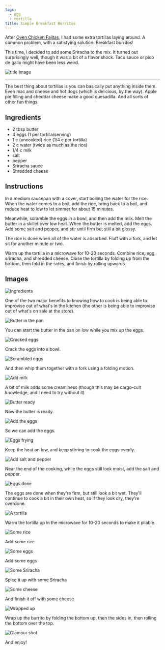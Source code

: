 ```yaml
---
tags:
  - egg
  - tortilla
title: Simple Breakfast Burritos
---
```


After [Oven Chicken Fajitas](/recipe/2015/07/19/oven-chicken-fajitas), I had
some extra tortillas laying around. A common problem, with a satisfying
solution: Breakfast burritos!

This time, I decided to add some Sriracha to the mix. It turned out
surprisingly well, though it was a bit of a flavor shock. Taco sauce or pico de
gallo might have been less weird.

![title image](title.jpg)

---

The best thing about tortillas is you can basically put anything inside them. Even
mac and cheese and hot dogs (which is delicious, by the way). Apple pie filling and
cheddar cheese make a good quesadilla. And all sorts of other fun things.

## Ingredients

* 2 tbsp butter
* 4 eggs (1 per tortilla/serving)
* 1 c (uncooked) rice (1/4 c per tortilla)
* 2 c water (twice as much as the rice)
* 1/4 c milk
* salt
* pepper
* Sriracha sauce
* Shredded cheese

## Instructions

In a medium saucepan with a cover, start boiling the water for the rice. When
the water comes to a boil, add the rice, bring back to a boil, and reduce heat
to low to let simmer for about 15 minutes.

Meanwhile, scramble the eggs in a bowl, and then add the milk. Melt the butter
in a skillet over low heat. When the butter is melted, add the eggs. Add
some salt and pepper, and stir until firm but still a bit glossy.

The rice is done when all of the water is absorbed. Fluff with a fork, and let
sit for another minute or two.

Warm up the tortilla in a microwave for 10-20 seconds. Combine rice, egg,
sriracha, and shredded cheese. Close the tortilla by folding up from the
bottom, then fold in the sides, and finish by rolling upwards.

## Images

![Ingredients](1-ingredients.jpg)

One of the two major benefits to knowing how to cook is being able to improvise
out of what's in the kitchen (the other is being able to improvise out of
what's on sale at the store).

![Butter in the pan](2-butter.jpg)

You can start the butter in the pan on low while you mix up the eggs.

![Cracked eggs](3-eggs.jpg)

Crack the eggs into a bowl.

![Scrambled eggs](4-eggs-scrambled.jpg)

And then whip them together with a fork using a folding motion.

![Add milk](5-eggs-milked.jpg)

A bit of milk adds some creaminess (though this may be cargo-cult knowledge,
and I need to try without it)

![Butter ready](6-butter-melted.jpg)

Now the butter is ready.

![Add the eggs](7-eggs-in-the-pan.jpg)

So we can add the eggs.

![Eggs frying](8-eggs-frying.jpg)

Keep the heat on low, and keep stirring to cook the eggs evenly.

![Add salt and pepper](10-add-salt-and-pepper.jpg)

Near the end of the cooking, while the eggs still look moist, add the salt and pepper.

![Eggs done](11-eggs-done.jpg)

The eggs are done when they're firm, but still look a bit wet. They'll continue
to cook a bit in their own heat, so if they look dry, they're overdone.

![A tortilla](12-warm-tortilla.jpg)

Warm the tortilla up in the microwave for 10-20 seconds to make it pliable.

![Some rice](13-rice.jpg)

Add some rice

![Some eggs](14-egg.jpg)

Add some eggs

![Some Sriracha](15-sriracha.jpg)

Spice it up with some Sriracha

![Some cheese](16-cheese.jpg)

And finish it off with some cheese

![Wrapped up](17-wrapped-up.jpg)

Wrap up the burrito by folding the bottom up, then the sides in, then rolling the
bottom over the top.

![Glamour shot](18-glamour-shot.jpg)

And enjoy!

